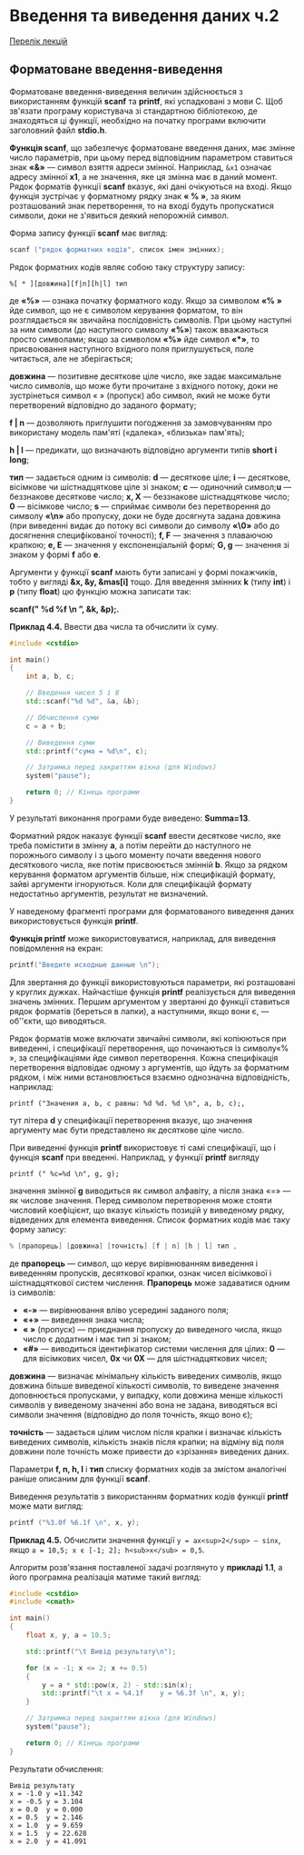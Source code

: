 # Введення та виведення даних ч.2

[Перелік лекцій](README.md)

## Форматоване введення-виведення

Форматоване введення-виведення величин здійснюється з використанням функцій **scanf** та **printf**, які успадковані з мови С. Щоб зв'язати програму користувача зі стандартною бібліотекою, де знаходяться ці функції, необхідно на початку програми включити заголовний файл **stdio.h**.

**Функція scanf**, що забезпечує форматоване введення даних, має змінне число параметрів, при цьому перед відповідним параметром ставиться знак **«&»** — символ взяття адреси змінної. Наприклад, `&х1` означає адресу змінної **х1**, а не значення, яке ця змінна має в даний момент. Рядок форматів функції **scanf** вказує, які дані очікуються на вході. Якщо функція зустрічає у форматному рядку знак **« % »**, за яким розташований знак перетворення, то на вході будуть пропускатися символи, доки не з'явиться деякий непорожній символ.

Форма запису функції **scanf** має вигляд:

```cpp
scanf ("рядок форматних кодів", список імен змінних); 
```

Рядок форматних кодів являє собою таку структуру запису:

`%[ * ][довжина][f|n][h|l] тип`

де **«%»** — ознака початку форматного коду. Якщо за символом **«% »** йде символ, що не є символом керування форматом, то він розглядається як звичайна послідовність символів. При цьому наступні за ним символи (до наступного символу **«%»**) також вважаються просто символами; якщо за символом **«%»** йде символ **«*»**, то присвоювання наступного вхідного поля приглушується, поле читається, але не зберігається;

**довжина** — позитивне десяткове ціле число, яке задає макси­мальне число символів, що може бути прочитане з вхідного потоку, доки не зустрінеться символ « » (пропуск) або символ, який не може бути перетворений відповідно до заданого формату;

**f | n** — дозволяють приглушити погодження за замовчуванням про використану модель пам'яті («далека», «близька» пам'ять);

**h | l** — предикати, що визначають відповідно аргументи типів **short і long**;

**тип** — задається одним із символів: **d** — десяткове ціле; **і** — десяткове, вісімкове чи шістнадцяткове ціле зі знаком; **с** — одиночний символ;**u** — беззнакове десяткове число; **х, X** — беззнакове шістнадцяткове число; **0** — вісімкове число; **s** — сприймає символи без перетворення до символу **«\n»** або пропуску, доки не буде досягнута задана довжина (при виведенні видає до пото­ку всі символи до символу **«\0»** або до досягнення специфікованої точності); **f, F** — значення з плаваючою крапкою; **е, Е** — значення у експоненціальній формі; **G, g** — значення зі знаком у формі **f** або **е**.

Аргументи у функції **scanf** мають бути записані у формі покажчиків, тобто у вигляді **&х, &у, &mas[i]** тощо. Для введен­ня змінних **k** (типу **int**) і **р** (типу **float**) цю функцію можна за­писати так:

**scanf(" %d %f \n ”, &k, &р);.**

**Приклад 4.4.** Ввести два числа та обчислити їх суму.

```cpp
#include <cstdio>

int main()
{
    int a, b, c;

    // Введення чисел 5 і 8
    std::scanf("%d %d", &a, &b);

    // Обчислення суми
    c = a + b;

    // Виведення суми
    std::printf("сума = %d\n", c);

    // Затримка перед закриттям вікна (для Windows)
    system("pause");

    return 0; // Кінець програми
}
```

У результаті виконання програми буде виведено: **Summa=13**.

Форматний рядок наказує функції **scanf** ввести десяткове число, яке треба помістити в змінну **а**, а потім перейти до на­ступного не порожнього символу і з цього моменту почати вве­дення нового десяткового числа, яке потім присвоюється змін­ній **b**. Якщо за рядком керування форматом аргументів більше, ніж специфікацій формату, зайві аргументи ігноруються. Ко­ли для специфікацій формату недостатньо аргументів, резуль­тат не визначений.

У наведеному фрагменті програми для форматованого виведення даних використовується функція **printf**.

**Функція printf** може використовуватися, наприклад, для виведення повідомлення на екран:

```cpp
printf("Введите исходные данные \n");
```

Для звертання до функції використовуються параметри, якi розташовані у круглих дужках. Найчастіше функція **printf** реалізується для виведення значень змінних. Першим аргументом у звертанні до функції ставиться рядок форматів (береться в лапки), а наступними, якщо вони є, — об''єкти, що виводяться.

Рядок форматів може включати звичайні символи, які копіюються при виведенні, і специфікації перетворення, що починаються із символу«% », за специфікаціями йде символ перетворення. Кожна специфікація перетворення відповідає одному з аргументів, що йдуть за форматним рядком, і між ними встановлюється взаємно однозначна відповідність, наприклад:

`printf ("Значения а, Ь, с равны: %d %d. %d \n", а, b, с);,`

тут літера **d** у специфікації перетворення вказує, що значення аргументу має бути представлено як десяткове ціле число.

При виведенні функція **printf** використовує ті самі специ­фікації, що і функція **scanf** при введенні. Наприклад, у функ­ції **printf** вигляду

`printf (" %с=%d \n", g, g);`

значення змінної **g** виводиться як символ алфавіту, а після зна­ка «=» — як числове значення. Перед символом перетворення може стояти числовий коефіцієнт, що вказує кількість позицій у виведеному рядку, відведених для елемента виведення. Список форматних кодів має таку форму запису:

```cpp
% [прапорець] [довжина] [точність] [f | n] [h | l] тип ,
```

де **прапорець** — символ, що керує вирівнюванням виведення і виведенням пропусків, десяткової крапки, ознак чисел вісімкової і шістнадцяткової систем числення. **Прапорець** може за­даватися одним із символів:

*   **«-»** — вирівнювання вліво усередині заданого поля;
*   **«+»** — виведення знака числа;
*   **« »** (пропуск) — приєднання пропуску до виведеного числа, якщо число є додатним і має тип зі знаком;
*   **«#»** — виводиться ідентифікатор системи числення для цілих: **0** — для вісімкових чисел, **0х** чи **0Х** — для шістнадцяткових чисел;

**довжина** — визначає мінімальну кількість виведених символiв, якщо довжина більше виведеної кількості символів, то ви­ведене значення доповнюється пропусками, у випадку, коли довжина менше кількості символів у виведеному значенні або вона не задана, виводяться всі символи значення (відповідно до поля точність, якщо воно є);

**точність** — задається цілим числом після крапки і визначає кількість виведених символів, кількість знаків після крапки; на відміну від поля довжини поле точність може привести до «зрізання» виведених даних.

Параметри **f, n, h, l** і **тип** списку форматних кодів за зміс­том аналогічні раніше описаним для функції **scanf**.

Виведення результатів з використанням форматних кодів функції **printf** може мати вигляд:

```cpp
printf ("%3.0f %6.1f \n", х, у);
```

**Приклад 4.5.** Обчислити значення функції `у = ах<sup>2</sup> – sinx`, якщо `а = 10,5; х є [-1; 2]; h<sub>x</sub> = 0,5`.

Алгоритм розв'язання поставленої задачі розглянуто у **при­кладі 1.1**, а його програмна реалізація матиме такий вигляд:

```cpp
#include <cstdio>
#include <cmath>

int main()
{
    float x, y, a = 10.5;

    std::printf("\t Вивід результату\n");

    for (x = -1; x <= 2; x += 0.5)
    {
        y = a * std::pow(x, 2) - std::sin(x);
        std::printf("\t x = %4.1f    y = %6.3f \n", x, y);
    }

    // Затримка перед закриттям вікна (для Windows)
    system("pause");

    return 0; // Кінець програми
}

```

Результати обчислення:

```
Вивід результату
x = -1.0 у =11.342
х = -0.5 у = 3.104
х = 0.0  у = 0.000
х = 0.5  у = 2.146
х = 1.0  у = 9.659
х = 1.5  у = 22.628
х = 2.0  у = 41.091
```
